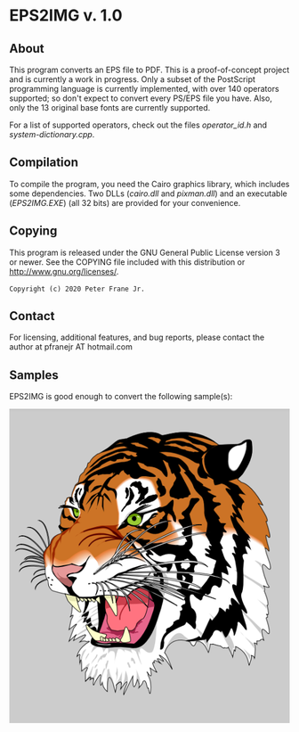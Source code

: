 # EPS2IMG v. 1.0


## About

This program converts an EPS file to PDF. This is a proof-of-concept project and is currently a work in progress.
Only a subset of the PostScript programming language is currently implemented, with over 140 operators supported; so don't expect to 
convert every PS/EPS file you have. Also, only the 13 original base fonts are currently supported.

For a list of supported operators, check out the files _operator_id.h_ and _system-dictionary.cpp_.


## Compilation

To compile the program, you need the Cairo graphics library, which includes some dependencies. Two DLLs (_cairo.dll_ and _pixman.dll_) and an executable (_EPS2IMG.EXE_) 
(all 32 bits) are provided for your convenience.


## Copying

This program is released under the GNU General Public License
version 3 or newer. See the COPYING file included with this distribution or
<http://www.gnu.org/licenses/>.

	Copyright (c) 2020 Peter Frane Jr.

## Contact

For licensing, additional features, and bug reports, please contact the author at pfranejr AT hotmail.com

## Samples

EPS2IMG is good enough to convert the following sample(s):

<img src="samples/tiger.png"/>

